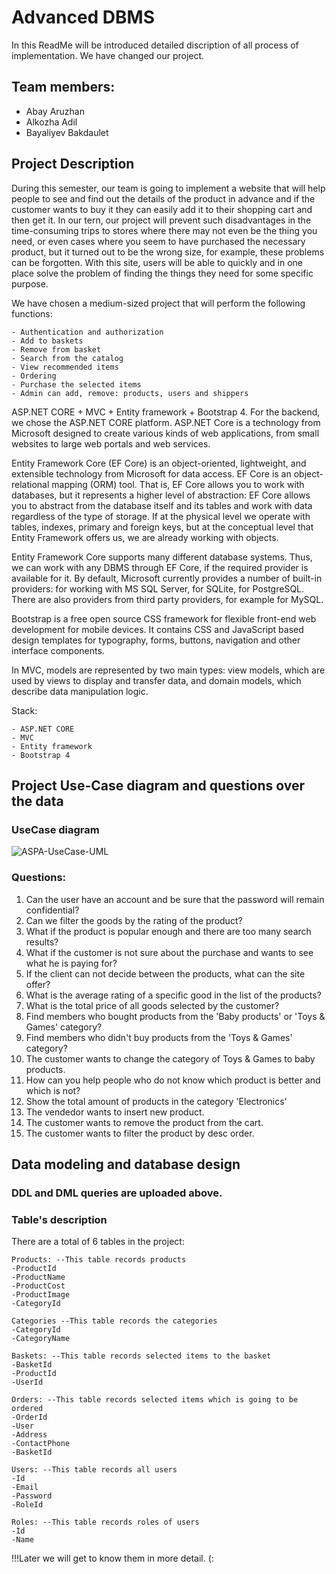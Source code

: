 # Advanced DBMS

In this ReadMe will be introduced detailed discription of all process of implementation. We have changed our project.

## Team members:
* Abay Aruzhan
* Alkozha Adil
* Bayaliyev Bakdaulet

## Project Description
During this semester, our team is going to implement a website that will help people to see and find out the details of the product in advance and if the customer wants to buy it they can easily add it to their shopping cart and then get it. In our tern, our project will prevent such disadvantages in the time-consuming trips to stores where there may not even be the thing you need, or even cases where you seem to have purchased the necessary product, but it turned out to be the wrong size, for example, these problems can be forgotten. With this site, users will be able to quickly and in one place solve the problem of finding the things they need for some specific purpose.

We have chosen a medium-sized project that will perform the following functions:
```
- Authentication and authorization
- Add to baskets
- Remove from basket
- Search from the catalog
- View recommended items
- Ordering
- Purchase the selected items
- Admin can add, remove: products, users and shippers
```
ASP.NET CORE + MVC + Entity framework + Bootstrap 4.
For the backend, we chose the ASP.NET CORE platform.
ASP.NET Core is a technology from Microsoft designed to create various kinds of web applications, from small websites to large web portals and web services.

Entity Framework Core (EF Core) is an object-oriented, lightweight, and extensible technology from Microsoft for data access. EF Core is an object-relational mapping (ORM) tool. That is, EF Core allows you to work with databases, but it represents a higher level of abstraction: EF Core allows you to abstract from the database itself and its tables and work with data regardless of the type of storage. If at the physical level we operate with tables, indexes, primary and foreign keys, but at the conceptual level that Entity Framework offers us, we are already working with objects.

Entity Framework Core supports many different database systems. Thus, we can work with any DBMS through EF Core, if the required provider is available for it.
By default, Microsoft currently provides a number of built-in providers: for working with MS SQL Server, for SQLite, for PostgreSQL. There are also providers from third party providers, for example for MySQL.

Bootstrap is a free open source CSS framework for flexible front-end web development for mobile devices. It contains CSS and JavaScript based design templates for typography, forms, buttons, navigation and other interface components.

In MVC, models are represented by two main types: view models, which are used by views to display and transfer data, and domain models, which describe data manipulation logic.

Stack:
```
- ASP.NET CORE 
- MVC
- Entity framework
- Bootstrap 4
```




## Project Use-Case diagram and questions over the data
### UseCase diagram

![ASPA-UseCase-UML](https://user-images.githubusercontent.com/44058615/112758366-d822ca80-900f-11eb-8363-62ba82b57b0c.jpg)

### Questions:
1. Can the user have an account and be sure that the password will remain confidential?
2. Can we filter the goods by the rating of the product?
3. What if the product is popular enough and there are too many search results?
4. What if the customer is not sure about the purchase and wants to see what he is paying for?
5. If the client can not decide between the products, what can the site offer?
6. What is the average rating of a specific good in the list of the products?
7. What is the total price of all goods selected by the customer?
8. Find members who bought products from the 'Baby products' or 'Toys & Games'  category?
9. Find members who didn't buy products from the 'Toys & Games' category?
10. The customer wants to change the category of Toys & Games to baby products.
11. How can you help people who do not know which product is better and which is not?
12. Show the total amount of products in the category 'Electronics'
13. The vendedor wants to insert new product.
14. The customer wants to remove the product from the cart. 
15. The customer wants to filter the product by desc order.

##  Data modeling and database design
### DDL and DML queries are uploaded above.

### Table's description
There are a total of 6 tables in the project:
```
Products: --This table records products
-ProductId
-ProductName
-ProductCost
-ProductImage
-CategoryId

Categories --This table records the categories
-CategoryId
-CategoryName

Baskets: --This table records selected items to the basket
-BasketId
-ProductId
-UserId

Orders: --This table records selected items which is going to be ordered
-OrderId
-User
-Address
-ContactPhone
-BasketId

Users: --This table records all users 
-Id
-Email
-Password
-RoleId

Roles: --This table records roles of users
-Id
-Name

```


!!!Later we will get to know them in more detail. (:


